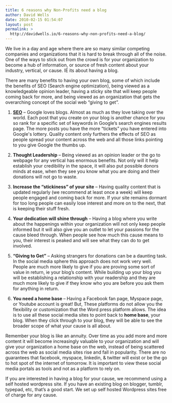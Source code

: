 ```yaml
---
title: 6 reasons why Non-Profits need a blog
author: David Wells
date: 2010-02-15 01:54:07
layout: post
permalink: >
  http://davidwells.io/6-reasons-why-non-profits-need-a-blog/
---
```


We live in a day and age where there are so many similar competing companies and organizations that it is hard to break through all of the noise. One of the ways to stick out from the crowd is for your organization to become a hub of information, or source of fresh content about your industry, vertical, or cause. IE its about having a blog.

There are many benefits to having your own blog, some of which include the benefits of SEO (Search engine optimization), being viewed as a knowledgeable opinion leader, having a sticky site that will keep people coming back for more, and being viewed as an organization that gets the overarching concept of the social web “giving to get”.

1. <strong><a href="http://www.socializeyourcause.org/seo-5-tips-maximizing-nonprofits-website/blog/">SEO</a></strong> – Google loves blogs. Almost as much as they love taking over the world. Each post that you create on your blog is another chance for you so rank for a specific set of keywords in Google’s search engines results page. The more posts you have the more “tickets” you have entered into Google's lottery. Quality content only furthers the effects of SEO as people spread your content across the web and all those links pointing to you give Google the thumbs up.

2. <strong>Thought Leadership</strong> – Being viewed as an opinion leader or the go to webpage for any vertical has enormous benefits. Not only will it help establish your credibility in the space, it will also put possible donors minds at ease, when they see you know what you are doing and their donations will not go to waste.

3. <strong>Increase the “stickiness” of your site</strong> – Having quality content that is updated regularly (we recommend at least once a week) will keep people engaged and coming back for more. If your site remains dormant for too long people can easily lose interest and more on to the next, that is keeping their stuff fresh.

4. <strong>Your dedication will shine through</strong> – Having a blog where you write about the happenings within your organization will not only keep people informed but it will also give you an outlet to let your passions for the cause bleed through. When people see how much this cause means to you, their interest is peaked and will see what they can do to get involved.

5. <strong>“Giving to Get”</strong> – Asking strangers for donations can be a daunting task. In the social media sphere this approach does not work very well. People are much more likely to give if you are proving some sort of value in return, ie your blog’s content. While building up your blog you will be establishing a relationship with your readership and they are much more likely to give if they know who you are before you ask them for anything in return.

6. <strong> You need a home base </strong>– Having a Facebook fan page, Myspace page, or Youtube account is great! But, These platforms do not allow you the flexibility or customization that the Word press platform allows. The idea is to use all these social media sites to point back to <strong>home base</strong>, your blog. When they click through to your blog, they will be able to see the broader scope of what your cause is all about.

Remember your blog is like an annuity. Over time as you add more and more content it will become increasingly valuable to your organization and will give your organization a home base on the web, instead of being scattered across the web as social media sites rise and fall in popularity. There are no guarantees that facebook, myspace, linkedin, &amp; twitter will exist or be the go to hot spot of the internet of tomorrow. It is important to view these social media portals as tools and not as a platform to rely on.

If you are interested in having a blog for your cause, we recommend using a self hosted wordpress site. If you have an existing blog on blogger, tumblr, typepad, etc, that’s a good start. We set up self hosted Wordpress sites free of charge for any cause.
